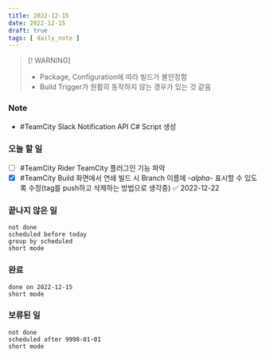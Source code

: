 ```yaml
---
title: 2022-12-15
date: 2022-12-15
draft: true
tags: [ daily_note ]
---
```


>[! WARNING]
> - Package, Configuration에 따라 빌드가 불안정함
> - Build Trigger가 원활히 동작하지 않는 경우가 있는 것 같음

### Note
- #TeamCity Slack Notification API C# Script 생성

### 오늘 할 일
- [ ] #TeamCity Rider TeamCity 플러그인 기능 파악
- [x] #TeamCity Build 화면에서 연쇄 빌드 시 Branch 이름에 *-alpha-*  표시할 수 있도록 수정(tag를 push하고 삭제하는 방법으로 생각중) ✅ 2022-12-22

### 끝나지 않은 일
```tasks
not done
scheduled before today
group by scheduled
short mode
```

### 완료
```tasks
done on 2022-12-15
short mode
```

### 보류된 일
```tasks
not done
scheduled after 9998-01-01
short mode
```